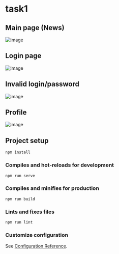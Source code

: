 # task1

## Main page (News)
![image](https://user-images.githubusercontent.com/49961010/124136786-c24cf780-da8d-11eb-830a-c99d55b24e27.png)

## Login page
![image](https://user-images.githubusercontent.com/49961010/124140129-e52cdb00-da90-11eb-88bb-39c16cf31af1.png)

## Invalid login/password
![image](https://user-images.githubusercontent.com/49961010/124140251-fd045f00-da90-11eb-9efc-794f128d7217.png)

## Profile
![image](https://user-images.githubusercontent.com/49961010/124140313-0a214e00-da91-11eb-9c47-f46dfec2fd38.png)

## Project setup
```
npm install
```

### Compiles and hot-reloads for development
```
npm run serve
```

### Compiles and minifies for production
```
npm run build
```

### Lints and fixes files
```
npm run lint
```

### Customize configuration
See [Configuration Reference](https://cli.vuejs.org/config/).

